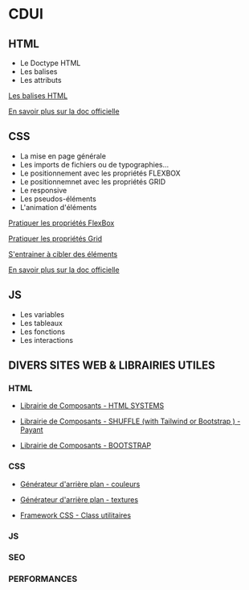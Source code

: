 # CDUI

## HTML

- Le Doctype HTML
- Les balises 
- Les attributs 

[Les balises HTML](https://developer.mozilla.org/fr/docs/Web/HTML/Element/a)

[En savoir plus sur la doc officielle](https://developer.mozilla.org/fr/docs/Learn/HTML/Introduction_to_HTML/Getting_started)


## CSS

- La mise en page générale
- Les imports de fichiers ou de typographies...
- Le positionnement avec les propriétés FLEXBOX
- Le positionnemnet avec les propriétés GRID
- Le responsive
- Les pseudos-éléments
- L'animation d'éléments

[Pratiquer les propriétés FlexBox](https://flexboxfroggy.com/#fr)  

[Pratiquer les propriétés Grid](https://cssgridgarden.com/#fr)

[S'entrainer à cibler des éléments](https://flukeout.github.io/)
  
  
[En savoir plus sur la doc officielle](https://developer.mozilla.org/fr/docs/Web/CSS)




## JS

- Les variables
- Les tableaux
- Les fonctions
- Les interactions



## DIVERS SITES WEB & LIBRAIRIES UTILES

### HTML
- [Librairie de Composants - HTML SYSTEMS](http://html.systems/)

- [Librairie de Composants - SHUFFLE (with Tailwind or Bootstrap ) - Payant](https://shuffle.dev/)

- [Librairie de Composants - BOOTSTRAP ](https://getbootstrap.com/)


### CSS

- [Générateur d'arrière plan - couleurs](https://codioful.com/)
- [Générateur d'arrière plan - textures](https://www.magicpattern.design/tools/css-backgrounds)

- [Framework CSS - Class utilitaires](https://tailwindcss.com/)


### JS

### SEO

### PERFORMANCES